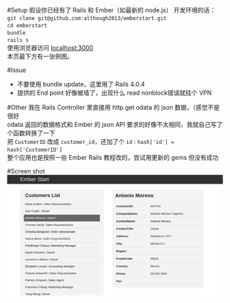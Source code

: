 #Setup
假设你已经有了 Rails 和 Ember（如最新的 node.js） 开发环境的话：  
`git clone git@github.com:although2013/emberstart.git`  
`cd emberstart`  
`bundle`  
`rails s`  
使用浏览器访问 [localhost:3000](http://localhost:3000)  
本页最下方有一张例图。

#Issue
- 不要使用 bundle update，这里用了 Rails 4.0.4
- 提供的 End point 好像被墙了，出现什么 read nonblock错误就挂个 VPN


#Other
我在 Rails Controller 里直接用 http.get odata 的 json 数据，（感觉不是很好  
odata 返回的数据格式和 Ember 的 json API 要求的好像不太相同，我就自己写了个函数转换了一下  
把 `CustomerID` 改成 `customer_id`，还加了个 `id` : `hash['id'] = hash['CustomerID']`  
整个应用也是按照一些 Ember Rails 教程改的，尝试用更新的 gems 但没有成功


#Screen shot
![Demo Picture](https://raw.githubusercontent.com/although2013/emberstart/master/screen_shot.png)


